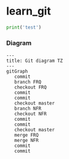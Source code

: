 # learn_git

```python
print('test')
```

### Diagram

```mermaid
---
title: Git diagram TZ
---
gitGraph
   commit
   branch FRQ
   checkout FRQ
   commit
   commit
   checkout master
   branch NFR
   checkout NFR
   commit
   commit
   checkout master
   merge FRQ
   merge NFR
   commit
   commit
```
